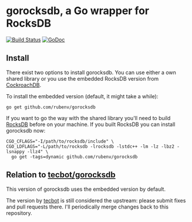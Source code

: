 # gorocksdb, a Go wrapper for RocksDB

[![Build Status](https://travis-ci.org/rubenv/gorocksdb.png)](https://travis-ci.org/rubenv/gorocksdb) [![GoDoc](https://godoc.org/github.com/rubenv/gorocksdb?status.png)](http://godoc.org/github.com/rubenv/gorocksdb)

## Install

There exist two options to install gorocksdb.
You can use either a own shared library or you use the embedded RocksDB version from [CockroachDB](https://github.com/cockroachdb/c-rocksdb).

To install the embedded version (default, it might take a while):

    go get github.com/rubenv/gorocksdb

If you want to go the way with the shared library you'll need to build
[RocksDB](https://github.com/facebook/rocksdb) before on your machine.
If you built RocksDB you can install gorocksdb now:

    CGO_CFLAGS="-I/path/to/rocksdb/include" \
    CGO_LDFLAGS="-L/path/to/rocksdb -lrocksdb -lstdc++ -lm -lz -lbz2 -lsnappy -llz4" \
      go get -tags=dynamic github.com/rubenv/gorocksdb

## Relation to [tecbot/gorocksdb](https://github.com/tecbot/gorocksdb)

This version of gorocksdb uses the embedded version by default.

The version by [tecbot](https://github.com/tecbot/gorocksdb) is still
considered the upstream: please submit fixes and pull requests there. I'll
periodically merge changes back to this repository.
